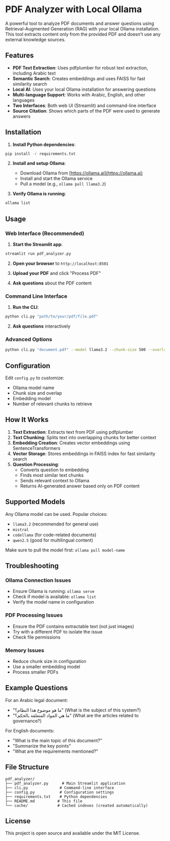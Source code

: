 # PDF Analyzer with Local Ollama

A powerful tool to analyze PDF documents and answer questions using Retrieval-Augmented Generation (RAG) with your local Ollama installation. This tool extracts content only from the provided PDF and doesn't use any external knowledge sources.

## Features

- **PDF Text Extraction**: Uses pdfplumber for robust text extraction, including Arabic text
- **Semantic Search**: Creates embeddings and uses FAISS for fast similarity search
- **Local AI**: Uses your local Ollama installation for answering questions
- **Multi-language Support**: Works with Arabic, English, and other languages
- **Two Interfaces**: Both web UI (Streamlit) and command-line interface
- **Source Citation**: Shows which parts of the PDF were used to generate answers

## Installation

1. **Install Python dependencies**:
```bash
pip install -r requirements.txt
```

2. **Install and setup Ollama**:
   - Download Ollama from [https://ollama.ai](https://ollama.ai)
   - Install and start the Ollama service
   - Pull a model (e.g., `ollama pull llama3.2`)

3. **Verify Ollama is running**:
```bash
ollama list
```

## Usage

### Web Interface (Recommended)

1. **Start the Streamlit app**:
```bash
streamlit run pdf_analyzer.py
```

2. **Open your browser** to `http://localhost:8501`

3. **Upload your PDF** and click "Process PDF"

4. **Ask questions** about the PDF content

### Command Line Interface

1. **Run the CLI**:
```bash
python cli.py "path/to/your/pdf/file.pdf"
```

2. **Ask questions** interactively

### Advanced Options

```bash
python cli.py "document.pdf" --model llama3.2 --chunk-size 500 --overlap 100 --top-k 5
```

## Configuration

Edit `config.py` to customize:
- Ollama model name
- Chunk size and overlap
- Embedding model
- Number of relevant chunks to retrieve

## How It Works

1. **Text Extraction**: Extracts text from PDF using pdfplumber
2. **Text Chunking**: Splits text into overlapping chunks for better context
3. **Embedding Creation**: Creates vector embeddings using SentenceTransformers
4. **Vector Storage**: Stores embeddings in FAISS index for fast similarity search
5. **Question Processing**: 
   - Converts question to embedding
   - Finds most similar text chunks
   - Sends relevant context to Ollama
   - Returns AI-generated answer based only on PDF content

## Supported Models

Any Ollama model can be used. Popular choices:
- `llama3.2` (recommended for general use)
- `mistral`
- `codellama` (for code-related documents)
- `qwen2.5` (good for multilingual content)

Make sure to pull the model first: `ollama pull model-name`

## Troubleshooting

### Ollama Connection Issues
- Ensure Ollama is running: `ollama serve`
- Check if model is available: `ollama list`
- Verify the model name in configuration

### PDF Processing Issues
- Ensure the PDF contains extractable text (not just images)
- Try with a different PDF to isolate the issue
- Check file permissions

### Memory Issues
- Reduce chunk size in configuration
- Use a smaller embedding model
- Process smaller PDFs

## Example Questions

For an Arabic legal document:
- "ما هو موضوع هذا النظام؟" (What is the subject of this system?)
- "ما هي المواد المتعلقة بالحكم؟" (What are the articles related to governance?)

For English documents:
- "What is the main topic of this document?"
- "Summarize the key points"
- "What are the requirements mentioned?"

## File Structure

```
pdf_analyzer/
├── pdf_analyzer.py      # Main Streamlit application
├── cli.py              # Command-line interface
├── config.py           # Configuration settings
├── requirements.txt    # Python dependencies
├── README.md          # This file
└── cache/             # Cached indexes (created automatically)
```

## License

This project is open source and available under the MIT License.
